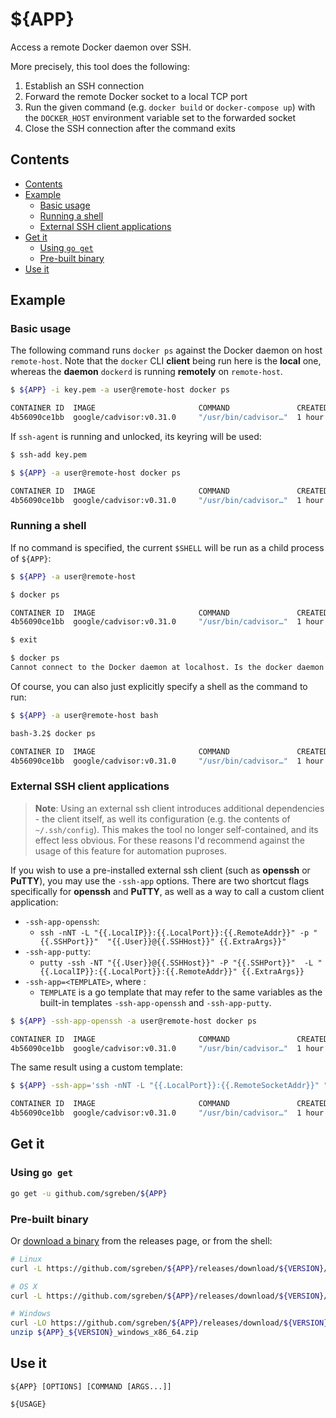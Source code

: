 # ${APP}

Access a remote Docker daemon over SSH.

More precisely, this tool does the following:

1. Establish an SSH connection
2. Forward the remote Docker socket to a local TCP port
3. Run the given command (e.g. `docker build` or `docker-compose up`) with the `DOCKER_HOST` environment variable set to the forwarded socket
4. Close the SSH connection after the command exits

## Contents

- [Contents](#contents)
- [Example](#example)
  - [Basic usage](#basic-usage)
  - [Running a shell](#running-a-shell)
  - [External SSH client applications](#external-ssh-client-applications)
- [Get it](#get-it)
  - [Using `go get`](#using-go-get)
  - [Pre-built binary](#pre-built-binary)
- [Use it](#use-it)

## Example

### Basic usage

The following command runs `docker ps` against the Docker daemon on host `remote-host`.
Note that the `docker` CLI **client** being run here is the **local** one, whereas the **daemon** `dockerd` is running **remotely** on `remote-host`.

```sh
$ ${APP} -i key.pem -a user@remote-host docker ps
```
```sh
CONTAINER ID  IMAGE                       COMMAND               CREATED      STATUS
4b56090ce1bb  google/cadvisor:v0.31.0     "/usr/bin/cadvisor…"  1 hour ago   Up 1 hour
```

If `ssh-agent` is running and unlocked, its keyring will be used:
```sh
$ ssh-add key.pem
```
```sh
$ ${APP} -a user@remote-host docker ps
```
```sh
CONTAINER ID  IMAGE                       COMMAND               CREATED      STATUS
4b56090ce1bb  google/cadvisor:v0.31.0     "/usr/bin/cadvisor…"  1 hour ago   Up 1 hour
```

### Running a shell

If no command is specified, the current `$SHELL` will be run as a child process of `${APP}`:
```sh
$ ${APP} -a user@remote-host
```
```sh
$ docker ps
```
```sh
CONTAINER ID  IMAGE                       COMMAND               CREATED      STATUS
4b56090ce1bb  google/cadvisor:v0.31.0     "/usr/bin/cadvisor…"  1 hour ago   Up 1 hour
```
```sh
$ exit
```
```sh
$ docker ps
Cannot connect to the Docker daemon at localhost. Is the docker daemon running?
```

Of course, you can also just explicitly specify a shell as the command to run:
```sh
$ ${APP} -a user@remote-host bash
```
```sh
bash-3.2$ docker ps
```
```sh
CONTAINER ID  IMAGE                       COMMAND               CREATED      STATUS
4b56090ce1bb  google/cadvisor:v0.31.0     "/usr/bin/cadvisor…"  1 hour ago   Up 1 hour
```

### External SSH client applications

> **Note**: Using an external ssh client introduces additional dependencies - the client itself, as well its configuration (e.g. the contents of `~/.ssh/config`). This makes the tool no longer self-contained, and its effect less obvious. For these reasons I'd recommend against the usage of this feature for automation puproses.

If you wish to use a pre-installed external ssh client (such as **openssh** or **PuTTY**), you may use the `-ssh-app` options. There are two shortcut flags specifically for **openssh** and **PuTTY**, as well as a way to call a custom client application:

- `-ssh-app-openssh`:
  - `ssh -nNT -L "{{.LocalIP}}:{{.LocalPort}}:{{.RemoteAddr}}" -p "{{.SSHPort}}"  "{{.User}}@{{.SSHHost}}" {{.ExtraArgs}}"`
- `-ssh-app-putty`:
  - `putty -ssh -NT "{{.User}}@{{.SSHHost}}" -P "{{.SSHPort}}"  -L "{{.LocalIP}}:{{.LocalPort}}:{{.RemoteAddr}}" {{.ExtraArgs}}`
- `-ssh-app=<TEMPLATE>`, where :
  - `TEMPLATE` is a go template that may refer to the same variables as the built-in templates `-ssh-app-openssh` and `-ssh-app-putty`.


```sh
$ ${APP} -ssh-app-openssh -a user@remote-host docker ps
```
```sh
CONTAINER ID  IMAGE                       COMMAND               CREATED      STATUS
4b56090ce1bb  google/cadvisor:v0.31.0     "/usr/bin/cadvisor…"  1 hour ago   Up 1 hour
```

The same result using a custom template:

```sh
$ ${APP} -ssh-app='ssh -nNT -L "{{.LocalPort}}:{{.RemoteSocketAddr}}" "{{.RemoteHost}}"' -a user@remote-host docker ps
```
```sh
CONTAINER ID  IMAGE                       COMMAND               CREATED      STATUS
4b56090ce1bb  google/cadvisor:v0.31.0     "/usr/bin/cadvisor…"  1 hour ago   Up 1 hour
```

## Get it

### Using `go get`

```sh
go get -u github.com/sgreben/${APP}
```

### Pre-built binary

Or [download a binary](https://github.com/sgreben/${APP}/releases/latest) from the releases page, or from the shell:

```sh
# Linux
curl -L https://github.com/sgreben/${APP}/releases/download/${VERSION}/${APP}_${VERSION}_linux_x86_64.tar.gz | tar xz

# OS X
curl -L https://github.com/sgreben/${APP}/releases/download/${VERSION}/${APP}_${VERSION}_osx_x86_64.tar.gz | tar xz

# Windows
curl -LO https://github.com/sgreben/${APP}/releases/download/${VERSION}/${APP}_${VERSION}_windows_x86_64.zip
unzip ${APP}_${VERSION}_windows_x86_64.zip
```

## Use it

```text
${APP} [OPTIONS] [COMMAND [ARGS...]]
```

```text
${USAGE}
```
